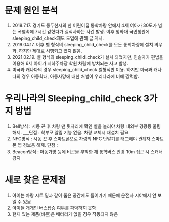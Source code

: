 # 문제 원인 분석

1. 2018.7.17. 경기도 동두천시의 한 어린이집 통학차량 안에서 4세 여아가 30도가 넘는 폭염속에 7시간 갇혔다가 질식사하는 사건 발생. 이후 청와대 국민청원에 sleeping_child_check제도 도입에 관해 글 게시.
2. 2019.04.17. 이후 벨 형식의 sleeping_child_check를 모든 통학차량에 설치 의무화. 하지만 제대로 시행되고 있지 않음.
3. 2021.02.19. 벨 형식의 sleeping_child_check가 설치 되었지만, 인솔자가 편법을 이용해 6세 아이가 지하주차장 학원 차량에 방치되는 사고 발생.
4. 미국과 캐나다의 경우 sleeping_child_check 벨형식만 이용. 하지만 미국과 캐나다의 경우 아동학대, 아동사망에 대한 처벌이 우리나라에 비해 강력함.

# 우리나라의 Sleeping_child_check 3가지 방법

1. Bell방식 : 시동 끈 후 차량 맨 뒷자리에 확인 벨을 눌러야 차량 내외부 경광등 울림 해제. ___단점 : 학부모 알림 기능 없음. 차량 교체시 재설치 필요
2. NFC방식 : 시동 끈 후 스마트폰으로 차량의 NFC 단말기를 태그해야 관계자 스마트폰 앱 경보음 해제. 단점 : 
3. Beacon방식 : 아동가방 등에 비콘을 부착한 채 통학버스 반경 10m 접근 시 스캐너 감지

# 새로 찾은 문제점

1. 아이는 차량 시트 밑과 같이 좁은 공간에도 들어가기 때문에 운전자 시야에서 안 보일 수 있음
2. 아이들 개개인 버스탑승 여부를 파악하지 못함
3. 현재 있는 제품(비콘)은 배터리가 없을 경우 작동되지 않음
